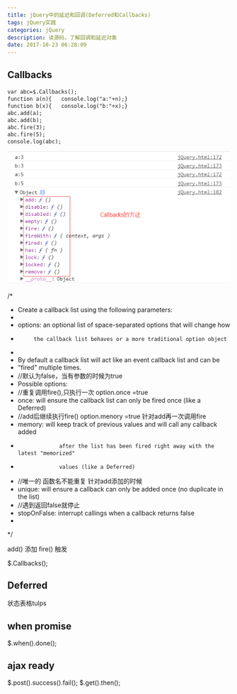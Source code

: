 ```yaml
---
title: jQuery中的延迟和回调(Deferred和Callbacks)
tags: jQuery实践
categories: jQuery
description: 读源码，了解回调和延迟对象
date: 2017-10-23 06:28:09
---
```




## Callbacks

```
var abc=$.Callbacks();
function a(n){   console.log("a:"+n);}
function b(x){   console.log("b:"+x);}
abc.add(a);
abc.add(b);
abc.fire(3);
abc.fire(5);
console.log(abc);
```
![结果](jQuery中的延迟和回调-Deferred和Callbacks/2017102409Callbacks.png)


/*
 * Create a callback list using the following parameters:
 *
 *	options: an optional list of space-separated options that will change how
 *			the callback list behaves or a more traditional option object
 *
 * By default a callback list will act like an event callback list and can be
 * "fired" multiple times.
 * //默认为false，当有参数的时候为true
 * Possible options:
 *	//重复调用fire(),只执行一次 option.once =true
 *	once:			will ensure the callback list can only be fired once (like a Deferred)
 *	//add后继续执行fire() option.menory =true 针对add再一次调用fire
 *	memory:			will keep track of previous values and will call any callback added
 *					after the list has been fired right away with the latest "memorized"
 *					values (like a Deferred)
 *	//唯一的 函数名不能重复 针对add添加的时候
 *	unique:			will ensure a callback can only be added once (no duplicate in the list)
 *	//遇到返回false就停止
 *	stopOnFalse:	interrupt callings when a callback returns false
 *
 */


add() 添加
fire() 触发

$.Callbacks();

## Deferred

状态表格tulps


## when promise

$.when().done();


## ajax ready

$.post().success().fail();
$.get().then();
